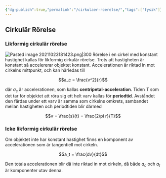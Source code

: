 ```yaml
---
{"dg-publish":true,"permalink":"/cirkulaer-roerelse/","tags":["fysik"]}
---
```


## Cirkulär Rörelse
### Likformig cirkulär rörelse
![Pasted image 20211023181423.png|300](/img/user/images/Pasted%20image%2020211023181423.png)
Rörelse i en cirkel med konstant hastighet kallas för likformig cirkulär rörelse. Trots att hastigheten är konstant så accelererar objektet konstant. Accelerationen är riktad in mot cirkelns mittpunkt, och kan härledas till

$$a_c = \frac{v^2}{r}$$

där $a_c$ är accelerationen, som kallas **centripetal-acceleration**. Tiden $T$ som det tar för objektet att röra sig ett helt varv kallas för **periodtid**. Avståndet den färdas under ett varv är samma som cirkelns omkrets, sambandet mellan hastigheten och periodtiden blir därmed

$$v = \frac{s}{t} = \frac{2\pi r}{T}$$

### Icke likformig cirkulär rörelse

Om objektet inte har konstant hastighet finns en komponent av accelerationen som är tangentiell mot cirkeln.

$$a_t = \frac{dv}{dt}$$

Den totala accelerationen blir då inte riktad in mot cirkeln, då både $a_c$ och $a_t$ är komponenter utav denna.